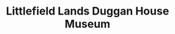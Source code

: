 ---
layout: repo
title: "Littlefield Lands Duggan House Museum"
id: 17053
permalink: repos/17053/
---